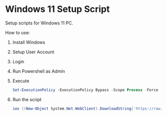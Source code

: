 # Windows 11 Setup Script

Setup scripts for Windows 11 PC.

How to use:

1. Install Windows
2. Setup User Account
3. Login
4. Run Powershell as Admin
5. Execute

   ```powershell
   Set-ExecutionPolicy -ExecutionPolicy Bypass -Scope Process -Force
   ```

6. Run the script

    ```powershell
    iex ((New-Object System.Net.WebClient).DownloadString('https://raw.githubusercontent.com/alec-hs/windows-11-setup/main/setup.ps1'))
    ```
